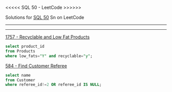 
<<<<< SQL 50 - LeetCode >>>>>>

Solutions for [SQL 50](https://leetcode.com/studyplan/top-sql-50/) Sn on LeetCode

--------------------------------------------------------------------------------------

******************************************************************************************

[1757 - Recyclable and Low Fat Products](https://leetcode.com/problems/recyclable-and-low-fat-products/description/?envType=study-plan-v2&envId=top-sql-50)

```sql
select product_id 
from Products 
where low_fats="Y" and recyclable="y";
```

[584 - Find Customer Referee](https://leetcode.com/problems/find-customer-referee/?envType=study-plan-v2&envId=top-sql-50)

```sql
select name
from Customer
where referee_id!=2 OR referee_id IS NULL;

